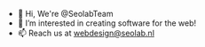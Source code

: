 - 👋 Hi, We're @SeolabTeam
- 👀 I’m interested in creating software for the web!
- 📫 Reach us at webdesign@seolab.nl

<!---
SeolabTeam/SeolabTeam is a ✨ special ✨ repository because its `README.md` (this file) appears on your GitHub profile.
You can click the Preview link to take a look at your changes.
--->
